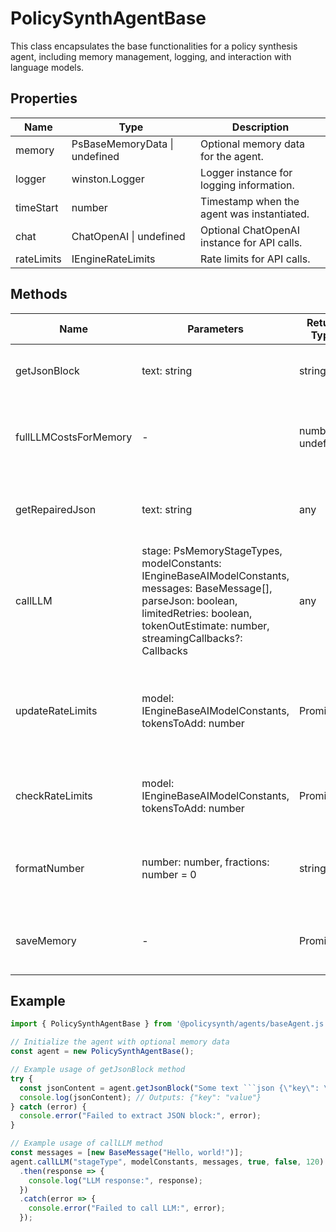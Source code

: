 # PolicySynthAgentBase

This class encapsulates the base functionalities for a policy synthesis agent, including memory management, logging, and interaction with language models.

## Properties

| Name         | Type                          | Description                                   |
|--------------|-------------------------------|-----------------------------------------------|
| memory       | PsBaseMemoryData \| undefined | Optional memory data for the agent.           |
| logger       | winston.Logger                | Logger instance for logging information.      |
| timeStart    | number                        | Timestamp when the agent was instantiated.    |
| chat         | ChatOpenAI \| undefined       | Optional ChatOpenAI instance for API calls.   |
| rateLimits   | IEngineRateLimits             | Rate limits for API calls.                    |

## Methods

| Name                  | Parameters                                                                                                      | Return Type            | Description                                                                 |
|-----------------------|-----------------------------------------------------------------------------------------------------------------|------------------------|-----------------------------------------------------------------------------|
| getJsonBlock          | text: string                                                                                                    | string                 | Extracts a JSON block from a text string.                                   |
| fullLLMCostsForMemory | -                                                                                                               | number \| undefined    | Calculates the full LLM costs for the memory stages.                        |
| getRepairedJson       | text: string                                                                                                    | any                    | Attempts to repair and parse a JSON string.                                 |
| callLLM               | stage: PsMemoryStageTypes, modelConstants: IEngineBaseAIModelConstants, messages: BaseMessage[], parseJson: boolean, limitedRetries: boolean, tokenOutEstimate: number, streamingCallbacks?: Callbacks | any                    | Calls the LLM and handles retries, rate limits, and parsing.                |
| updateRateLimits      | model: IEngineBaseAIModelConstants, tokensToAdd: number                                                         | Promise<void>          | Updates the rate limits for a given model based on the tokens added.        |
| checkRateLimits       | model: IEngineBaseAIModelConstants, tokensToAdd: number                                                         | Promise<void>          | Checks and enforces rate limits for a given model.                          |
| formatNumber          | number: number, fractions: number = 0                                                                           | string                 | Formats a number to a string with specified decimal places.                 |
| saveMemory            | -                                                                                                               | Promise<void>          | Saves the current memory state to Redis.                                    |

## Example

```typescript
import { PolicySynthAgentBase } from '@policysynth/agents/baseAgent.js';

// Initialize the agent with optional memory data
const agent = new PolicySynthAgentBase();

// Example usage of getJsonBlock method
try {
  const jsonContent = agent.getJsonBlock("Some text ```json {\"key\": \"value\"} ``` more text");
  console.log(jsonContent); // Outputs: {"key": "value"}
} catch (error) {
  console.error("Failed to extract JSON block:", error);
}

// Example usage of callLLM method
const messages = [new BaseMessage("Hello, world!")];
agent.callLLM("stageType", modelConstants, messages, true, false, 120)
  .then(response => {
    console.log("LLM response:", response);
  })
  .catch(error => {
    console.error("Failed to call LLM:", error);
  });
```